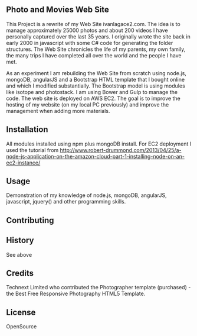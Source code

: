 
## Photo and Movies Web Site

This Project is a rewrite of my Web Site ivanlagace2.com.  The idea is to manage approximately 25000 photos and about 200 videos I have personally captured over the last 35 years.  I originally wrote the site back in early 2000 in javascript with some C# code for generating the folder structures.  The Web Site chronicles the life of my parents, my own family, the many trips I have completed all over the world and the people I have met.

As an experiment I am rebuilding the Web Site from scratch using node.js, mongoDB, angularJS and a Bootstrap HTML template that I bought online and which I modified substantially.  The Bootstrap model is using modules like isotope and photostack.  I am using Bower and Gulp to manage the code.  The web site is deployed on AWS EC2.  The goal is to improve the hosting of my website (on my local PC previously) and improve the management when adding more materials.

## Installation

All modules installed using npm plus mongoDB install.  For EC2 deployment I used the tutorial from http://www.robert-drummond.com/2013/04/25/a-node-js-application-on-the-amazon-cloud-part-1-installing-node-on-an-ec2-instance/

## Usage

Demonstration of my knowledge of node.js, mongoDB, angularJS, javascript, jquery() and other programming skills.

## Contributing

## History

See above

## Credits

Technext Limited who contributed the Photographer template (purchased) - the Best Free Responsive Photography HTML5 Template.

## License

OpenSource
